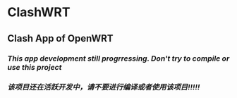 # ClashWRT
## Clash App of OpenWRT  
### ***This app development still progrressing. Don't try to compile or use this project***  
### ***该项目还在活跃开发中，请不要进行编译或者使用该项目!!!!!***
